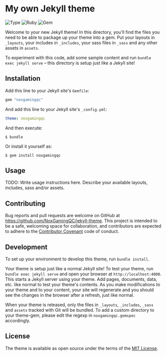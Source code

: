 # My own Jekyll theme

<p align="left">
    <img alt="Type" src="https://img.shields.io/badge/project%20type-theme-red?style=for-the-badge" />
    <img alt="Ruby" src="https://img.shields.io/badge/ruby-^2.5.0-red?style=for-the-badge" />
    <img alt="Gem" src="https://img.shields.io/badge/ruby%20gem-0.2.1-red?style=for-the-badge" />
</p>

Welcome to your new Jekyll theme! In this directory, you'll find the files you need to be able to package up your theme into a gem. Put your layouts in `_layouts`, your includes in `_includes`, your sass files in `_sass` and any other assets in `assets`.

To experiment with this code, add some sample content and run `bundle exec jekyll serve` – this directory is setup just like a Jekyll site!

## Installation

Add this line to your Jekyll site's `Gemfile`:

```ruby
gem "noxgamingqc"
```

And add this line to your Jekyll site's `_config.yml`:

```yaml
theme: noxgamingqc
```

And then execute:

    $ bundle

Or install it yourself as:

    $ gem install noxgamingqc

## Usage

TODO: Write usage instructions here. Describe your available layouts, includes, sass and/or assets.

## Contributing

Bug reports and pull requests are welcome on GitHub at https://github.com/NoxGamingQC/jekyll-theme. This project is intended to be a safe, welcoming space for collaboration, and contributors are expected to adhere to the [Contributor Covenant](https://www.contributor-covenant.org/) code of conduct.

## Development

To set up your environment to develop this theme, run `bundle install`.

Your theme is setup just like a normal Jekyll site! To test your theme, run `bundle exec jekyll serve` and open your browser at `http://localhost:4000`. This starts a Jekyll server using your theme. Add pages, documents, data, etc. like normal to test your theme's contents. As you make modifications to your theme and to your content, your site will regenerate and you should see the changes in the browser after a refresh, just like normal.

When your theme is released, only the files in `_layouts`, `_includes`, `_sass` and `assets` tracked with Git will be bundled.
To add a custom directory to your theme-gem, please edit the regexp in `noxgamingqc.gemspec` accordingly.

## License

The theme is available as open source under the terms of the [MIT License](https://opensource.org/licenses/MIT).
